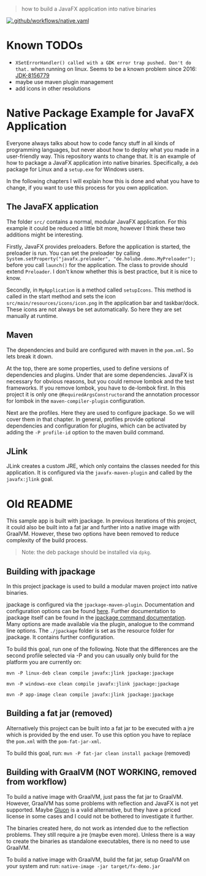 > how to build a JavaFX application into native binaries

[![.github/workflows/native.yaml](https://github.com/Til7701/javafx-native-image-sample/actions/workflows/native.yaml/badge.svg)](https://github.com/Til7701/javafx-native-image-sample/actions/workflows/native.yaml)

# Known TODOs

- `XSetErrorHandler() called with a GDK error trap pushed. Don't do that.` when running on linux. Seems to be a known
  problem since 2016: [JDK-8156779](https://bugs.openjdk.org/browse/JDK-8156779)
- maybe use maven plugin management
- add icons in other resolutions

# Native Package Example for JavaFX Application

Everyone always talks about how to code fancy stuff in all kinds of programming languages, but never about how to deploy
what you made in a user-friendly way. This repository wants to change that. It is an example of how to package a JavaFX
application into native binaries. Specifically, a `deb` package for Linux and a `setup.exe` for Windows users.

In the following chapters I will explain how this is done and what you have to change, if you want to use this process
for you own application.

## The JavaFX application

The folder `src/` contains a normal, modular JavaFX application. For this example it could be reduced a little bit more,
however I think these two additions might be interesting.

Firstly, JavaFX provides preloaders. Before the application is started, the preloader is run. You can set the preloader
by calling `System.setProperty("javafx.preloader", "de.holube.demo.MyPreloader");` before you call `launch()` for the
application. The class to provide should extend `Preloader`. I don't know whether this is best practice, but it is
nice to know.

Secondly, in `MyApplication` is a method called `setupIcons`. This method is called in the start method and sets the
icon `src/main/resources/icons/icon.png` in the application bar and taskbar/dock. These icons are not always be set
automatically. So here they are set manually at runtime.

## Maven

The dependencies and build are configured with maven in the `pom.xml`. So lets break it down.

At the top, there are some properties, used to define versions of dependencies and plugins. Under that are some
dependencies. JavaFX is necessary for obvious reasons, but you could remove lombok and the test frameworks. If you
remove lombok, you have to de-lombok first. In this project it is only one `@RequiredArgsConstructor`and the annotation
processor for lombok in the `maven-compiler-plugin` configuration.

Next are the profiles. Here they are used to configure jpackage. So we will cover them in that chapter. In general,
profiles provide optional dependencies and configuration for plugins, which can be activated by adding the
`-P profile-id` option to the maven build command.

## JLink

JLink creates a custom JRE, which only contains the classes needed for this application. It is configured via the
`javafx-maven-plugin` and called by the `javafx:jlink` goal.

# Old README

This sample app is built with jpackage. In previous iterations of this project, it could also be built into a fat jar
and further into a native
image with GraalVM. However, these two options have been removed to reduce complexity of the build process.

> Note: the deb package should be installed via `dpkg`.

## Building with jpackage

In this project jpackage is used to build a modular maven project into native binaries.

jpackage is configured via the `jpackage-maven-plugin`. Documentation and configuration options can be found
[here](https://github.panteleyev.org/jpackage-maven-plugin/jpackage-mojo.html). Further documentation to jpackage itself
can be found in the
[jpackage command documentation](https://docs.oracle.com/en/java/javase/17/docs/specs/man/jpackage.html).
Many options are made available via the plugin, analogue to the command line options. The `./jpackage` folder is set as
the resource folder for jpackage. It contains further configuration.

To build this goal, run one of the following. Note that the differences are the second profile selected via -P and you
can usually only build for the platform you are currently on:

`mvn -P linux-deb clean compile javafx:jlink jpackage:jpackage`

`mvn -P windows-exe clean compile javafx:jlink jpackage:jpackage`

`mvn -P app-image clean compile javafx:jlink jpackage:jpackage`

## Building a fat jar (removed)

Alternatively this project can be built into a fat jar to be executed with a jre which is provided by the end user.
To use this option you have to replace the `pom.xml` with the `pom-fat-jar-xml`.

To build this goal, run: `mvn -P fat-jar clean install package` (removed)

## Building with GraalVM (NOT WORKING, removed from workflow)

To build a native image with GraalVM, just pass the fat jar to GraalVM. However, GraalVM has some problems with
reflection and JavaFX is not yet supported. Maybe [Gluon](https://gluonhq.com/) is a valid alternative, but they have
a priced license in some cases and I could not be bothered to investigate it further.

The binaries created here, do not work as intended due to the reflection problems. They still require a jre (maybe even
more). Unless there is a way to create the binaries as standalone executables, there is no need to use GraalVM.

To build a native image with GraalVM, build the fat jar, setup GraalVM on your system and run:
`native-image -jar target/fx-demo.jar`
